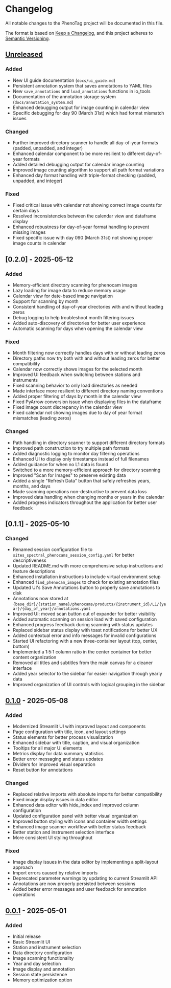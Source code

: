 # Changelog

All notable changes to the PhenoTag project will be documented in this file.

The format is based on [Keep a Changelog](https://keepachangelog.com/en/1.0.0/),
and this project adheres to [Semantic Versioning](https://semver.org/spec/v2.0.0.html).

## [Unreleased]

### Added
- New UI guide documentation (`docs/ui_guide.md`)
- Persistent annotation system that saves annotations to YAML files
- New `save_annotations` and `load_annotations` functions in io_tools
- Documentation of the annotation storage system (`docs/annotation_system.md`)
- Enhanced debugging output for image counting in calendar view
- Specific debugging for day 90 (March 31st) which had format mismatch issues

### Changed
- Further improved directory scanner to handle all day-of-year formats (padded, unpadded, and integer)
- Enhanced calendar component to be more resilient to different day-of-year formats
- Added detailed debugging output for calendar image counting
- Improved image counting algorithm to support all path format variations
- Enhanced day format handling with triple-format checking (padded, unpadded, and integer)

### Fixed
- Fixed critical issue with calendar not showing correct image counts for certain days
- Resolved inconsistencies between the calendar view and dataframe display
- Enhanced robustness for day-of-year format handling to prevent missing images
- Fixed specific issue with day 090 (March 31st) not showing proper image counts in calendar

## [0.2.0] - 2025-05-12

### Added
- Memory-efficient directory scanning for phenocam images
- Lazy loading for image data to reduce memory usage
- Calendar view for date-based image navigation
- Support for scanning by month
- Consistent handling of day-of-year directories with and without leading zeros
- Debug logging to help troubleshoot month filtering issues
- Added auto-discovery of directories for better user experience
- Automatic scanning for days when opening the calendar view

### Fixed
- Month filtering now correctly handles days with or without leading zeros
- Directory paths now try both with and without leading zeros for better compatibility
- Calendar now correctly shows images for the selected month
- Improved UI feedback when switching between stations and instruments
- Fixed scanning behavior to only load directories as needed
- Made interface more resilient to different directory naming conventions
- Added proper filtering of days by month in the calendar view
- Fixed PyArrow conversion issue when displaying files in the dataframe
- Fixed image count discrepancy in the calendar view
- Fixed calendar not showing images due to day of year format mismatches (leading zeros)

### Changed
- Path handling in directory scanner to support different directory formats
- Improved path construction to try multiple path formats
- Added diagnostic logging to monitor day filtering operations
- Enhanced UI to display only timestamps instead of full filenames
- Added guidance for when no L1 data is found
- Switched to a more memory-efficient approach for directory scanning
- Improved "Scan for Images" to preserve existing data
- Added a single "Refresh Data" button that safely refreshes years, months, and days
- Made scanning operations non-destructive to prevent data loss
- Improved data handling when changing months or years in the calendar
- Added progress indicators throughout the application for better user feedback

## [0.1.1] - 2025-05-10

### Changed
- Renamed session configuration file to `sites_spectral_phenocams_session_config.yaml` for better descriptiveness
- Updated README.md with more comprehensive setup instructions and feature descriptions
- Enhanced installation instructions to include virtual environment setup
- Enhanced `find_phenocam_images` to check for existing annotation files
- Updated UI's Save Annotations button to properly save annotations to disk
- Annotations now stored at `{base_dir}/{station_name}/phenocams/products/{instrument_id}/L1/{year}/{day_of_year}/annotations.yaml`
- Improved UI: moved scan button out of expander for better visibility
- Added automatic scanning on session load with saved configuration
- Enhanced progress feedback during scanning with status updates
- Replaced sidebar status display with toast notifications for better UX
- Added contextual error and info messages for invalid configurations
- Started UI refactoring with a new three-container layout (top, center, bottom)
- Implemented a 1:5:1 column ratio in the center container for better content organization
- Removed all titles and subtitles from the main canvas for a cleaner interface
- Added year selector to the sidebar for easier navigation through yearly data
- Improved organization of UI controls with logical grouping in the sidebar

## [0.1.0] - 2025-05-08

### Added
- Modernized Streamlit UI with improved layout and components
- Page configuration with title, icon, and layout settings
- Status elements for better process visualization
- Enhanced sidebar with title, caption, and visual organization
- Tooltips for all major UI elements
- Metrics display for data summary statistics
- Better error messaging and status updates
- Dividers for improved visual separation
- Reset button for annotations

### Changed
- Replaced relative imports with absolute imports for better compatibility
- Fixed image display issues in data editor
- Enhanced data editor with hide_index and improved column configuration
- Updated configuration panel with better visual organization
- Improved button styling with icons and container width settings
- Enhanced image scanner workflow with better status feedback
- Better station and instrument selection interface
- More consistent UI styling throughout

### Fixed
- Image display issues in the data editor by implementing a split-layout approach
- Import errors caused by relative imports
- Deprecated parameter warnings by updating to current Streamlit API
- Annotations are now properly persisted between sessions
- Added better error messages and user feedback for annotation operations

## [0.0.1] - 2025-05-01

### Added
- Initial release
- Basic Streamlit UI
- Station and instrument selection
- Data directory configuration
- Image scanning functionality
- Year and day selection
- Image display and annotation
- Session state persistence
- Memory optimization option

[Unreleased]: https://github.com/username/phenotag/compare/v0.1.0...HEAD
[0.1.0]: https://github.com/username/phenotag/compare/v0.0.1...v0.1.0
[0.0.1]: https://github.com/username/phenotag/releases/tag/v0.0.1